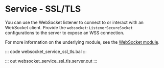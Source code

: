 # Service - SSL/TLS

You can use the WebSocket listener to connect to or interact with an WebSocket client. Provide the `websocket:ListenerSecureSocket` configurations to the server to expose an WSS connection.

For more information on the underlying module, see the [WebSocket module](https://lib.ballerina.io/ballerina/websocket/latest/).

::: code websocket_service_ssl_tls.bal :::

::: out websocket_service_ssl_tls.server.out :::